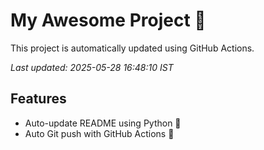 # My Awesome Project 🚀

This project is automatically updated using GitHub Actions.

_Last updated: 2025-05-28 16:48:10 IST_

## Features
- Auto-update README using Python 🐍
- Auto Git push with GitHub Actions 🤖
